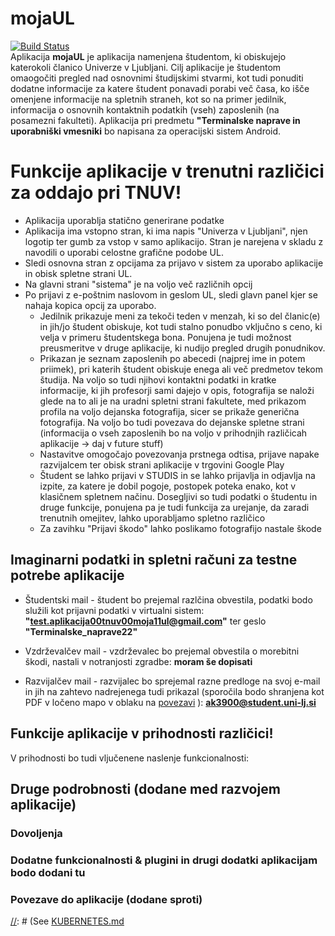 # mojaUL

<!-- [![N|Solid](https://cldup.com/dTxpPi9lDf.thumb.png)](https://nodesource.com/products/nsolid) -->

[![Build Status](https://travis-ci.org/joemccann/dillinger.svg?branch=master)](https://travis-ci.org/joemccann/dillinger)
<br>
Aplikacija **mojaUL** je aplikacija namenjena študentom, ki obiskujejo katerokoli članico Univerze v Ljubljani. Cilj aplikacije je študentom omaogočiti pregled nad osnovnimi študijskimi stvarmi, kot tudi ponuditi dodatne informacije za katere študent ponavadi porabi več časa, ko išče omenjene informacije na spletnih straneh, kot so na primer jedilnik, informacija o osnovnih kontaktnih podatkih (vseh) zaposlenih (na posamezni fakulteti). Aplikacija pri predmetu **"Terminalske naprave in uporabniški vmesniki** bo napisana za operacijski sistem Android.

[//]: # (Type some Markdown on the left   - See HTML in the right  - Magic.)
 
# Funkcije aplikacije v trenutni različici za oddajo pri TNUV!
  - Aplikacija uporablja statično generirane podatke
  - Aplikacija ima vstopno stran, ki ima napis "Univerza v Ljubljani", njen logotip ter gumb za vstop v samo aplikacijo. Stran je narejena v skladu z navodili o uporabi celostne grafične podobe UL.
  - Sledi osnovna stran z opcijama za prijavo v sistem za uporabo aplikacije in obisk spletne strani UL.
  - Na glavni strani "sistema" je na voljo več različnih opcij
  - Po prijavi z e-poštnim naslovom in geslom UL, sledi glavn panel kjer se nahaja kopica opcij za uporabo.
    -   Jedilnik prikazuje meni za tekoči teden v menzah, ki so del članic(e) in jih/jo študent obiskuje, kot tudi stalno ponudbo vključno s ceno, ki velja v primeru študentskega bona. Ponujena je tudi možnost preusmeritve v druge aplikacije, ki nudijo pregled drugih ponudnikov.
    - Prikazan je seznam zaposlenih po abecedi (najprej ime in potem priimek), pri katerih študent obiskuje enega ali več predmetov tekom študija. Na voljo so tudi njihovi kontaktni podatki in kratke informacije, ki jih profesorji sami dajejo v opis, fotografija se naloži glede na to ali je na uradni spletni strani fakultete, med prikazom profila na voljo dejanska fotografija, sicer se prikaže generična fotografija. Na voljo bo tudi povezava do dejanske spletne strani (informacija o vseh zaposlenih bo na voljo v prihodnjih različicah aplikacije -> daj v future stuff)
    - Nastavitve omogočajo povezovanja prstnega odtisa, prijave napake razvijalcem ter obisk strani aplikacije v trgovini Google Play
    - Študent se lahko prijavi v STUDIS in se lahko prijavlja in odjavlja na izpite, za katere je dobil pogoje, postopek poteka enako, kot v klasičnem spletnem načinu. Dosegljivi so tudi podatki o študentu in druge funkcije, ponujena pa je tudi funkcija za urejanje, da zaradi trenutnih omejitev, lahko uporabljamo spletno različico
    - Za zavihku "Prijavi škodo" lahko poslikamo fotografijo nastale škode 

 
## Imaginarni podatki in spletni računi za testne potrebe aplikacije
  - Študentski mail - študent bo prejemal razlčina obvestila, podatki bodo služili kot prijavni podatki v virtualni sistem: **"test.aplikacija00tnuv00moja11ul@gmail.com"** ter geslo **"Terminalske_naprave22"**

  - Vzdrževalčev mail - vzdrževalec bo prejemal obvestila o morebitni škodi, nastali v notranjosti zgradbe:
  **moram še dopisati**
  - Razvijalčev mail - razvijalec bo sprejemal razne predloge na svoj e-mail in jih na  zahtevo nadrejenega tudi prikazal (sporočila bodo shranjena kot PDF v ločeno mapo v oblaku na [povezavi](shorturl.at/kmCG1)  ): **ak3900@student.uni-lj.si**
## Funkcije aplikacije v prihodnosti različici!
V prihodnosti bo tudi vljučenene naslenje funkcionalnosti:
 

## Druge podrobnosti (dodane med razvojem aplikacije)
### Dovoljenja

### Dodatne funkcionalnosti & plugini in drugi dodatki aplikacijam bodo dodani tu

### Povezave do aplikacije (dodane sproti)


[//]: # (| Plugin | README |
| ------ | ------ |
| Dropbox | [plugins/dropbox/README.md][PlDb] |
| GitHub | [plugins/github/README.md][PlGh] |
| Google Drive | [plugins/googledrive/README.md][PlGd] |
| OneDrive | [plugins/onedrive/README.md][PlOd] |
| Medium | [plugins/medium/README.md][PlMe] |
| Google Analytics | [plugins/googleanalytics/README.md][PlGa] |)


[//]: # (This will create the dillinger image and pull in the necessary dependencies. Be sure to swap out `${package.json.version}` with the actual version of Dillinger.)


[//]: # (Verify the deployment by navigating to your server address in your preferred browser.)
[//]: # ( ```sh <br> 127.0.0.1:8000 <br>``` )



[//]: #  (See [KUBERNETES.md](https://github.com/joemccann/dillinger/blob/master/KUBERNETES.md)

[//]: # ( ### Todos  - Write MORE Tests  - Add Night Mode License --- MIT **Free Software, Hell Yeah!** )

[//]: # (These are reference links used in the body of this note and get stripped out when the markdown processor does its job. There is no need to format nicely because it shouldn't be seen. Thanks SO - http://stackoverflow.com/questions/4823468/store-comments-in-markdown-syntax)

   [PlDb]: <https://github.com/joemccann/dillinger/tree/master/plugins/dropbox/README.md>
